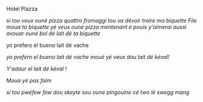 Hotel Plazza


*si tou veux ouné pizza quattro fromaggi tou va dévoir traire ma biquette*
*File moua ta biquette yé veux ouné pizza mentenant*
*é pouis y'aimerai aussi avouar ouné bol dé lait dé ta biquette*


yo prefero el bueno lait dé vache

*yo prefero el bueno lait dé vache*
*moué yé veux dou lait dé kéval!*



*Y'adaur el lait dé kéval !*



*Moua yé pas faim*

*si tou pwéfew few dou skeyte sou oune pingouine cé two lé swegg mang*

